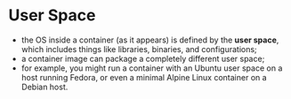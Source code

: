 # User Space

- the OS inside a container (as it appears) is defined by the **user space**, which includes things like libraries, binaries, and configurations;
- a container image can package a completely different user space;
- for example, you might run a container with an Ubuntu user space on a host running Fedora, or even a minimal Alpine Linux container on a Debian host.
